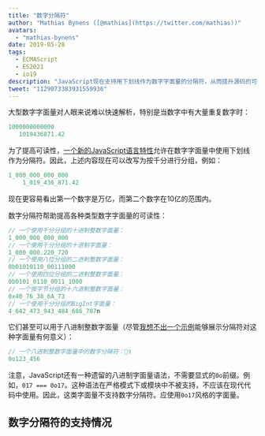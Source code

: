 ```yaml
---
title: "数字分隔符"
author: "Mathias Bynens ([@mathias](https://twitter.com/mathias))"
avatars: 
  - "mathias-bynens"
date: 2019-05-28
tags: 
  - ECMAScript
  - ES2021
  - io19
description: "JavaScript现在支持用下划线作为数字字面量的分隔符，从而提升源码的可读性和可维护性。"
tweet: "1129073383931559936"
---
```

大型数字字面量对人眼来说难以快速解析，特别是当数字中有大量重复数字时：

```js
1000000000000
   1019436871.42
```

为了提高可读性，[一个新的JavaScript语言特性](https://github.com/tc39/proposal-numeric-separator)允许在数字字面量中使用下划线作为分隔符。因此，上述内容现在可以改写为按千分进行分组，例如：

<!--truncate-->
```js
1_000_000_000_000
    1_019_436_871.42
```

现在更容易看出第一个数字是万亿，而第二个数字在10亿的范围内。

数字分隔符帮助提高各种类型数字字面量的可读性：

```js
// 一个使用千分分组的十进制整数字面量：
1_000_000_000_000
// 一个使用千分分组的十进制字面量：
1_000_000.220_720
// 一个使用八位分组的二进制整数字面量：
0b01010110_00111000
// 一个使用四位分组的二进制整数字面量：
0b0101_0110_0011_1000
// 一个按字节分组的十六进制整数字面量：
0x40_76_38_6A_73
// 一个使用千分分组的BigInt字面量：
4_642_473_943_484_686_707n
```

它们甚至可以用于八进制整数字面量（尽管[我想不出一个示例](https://github.com/tc39/proposal-numeric-separator/issues/44)能够展示分隔符对这种字面量有何意义）：

```js
// 一个八进制整数字面量中的数字分隔符：🤷‍♀️
0o123_456
```

注意，JavaScript还有一种遗留的八进制字面量语法，不需要显式的`0o`前缀。例如，`017 === 0o17`。这种语法在严格模式下或模块中不被支持，不应该在现代代码中使用。因此，这类字面量不支持数字分隔符。应使用`0o17`风格的字面量。

## 数字分隔符的支持情况

<feature-support chrome="75 /blog/v8-release-75#numeric-separators"
                 firefox="70 https://hacks.mozilla.org/2019/10/firefox-70-a-bountiful-release-for-all/"
                 safari="13"
                 nodejs="12.5.0 https://nodejs.org/en/blog/release/v12.5.0/"
                 babel="yes https://babeljs.io/docs/en/babel-plugin-proposal-numeric-separator"></feature-support>
